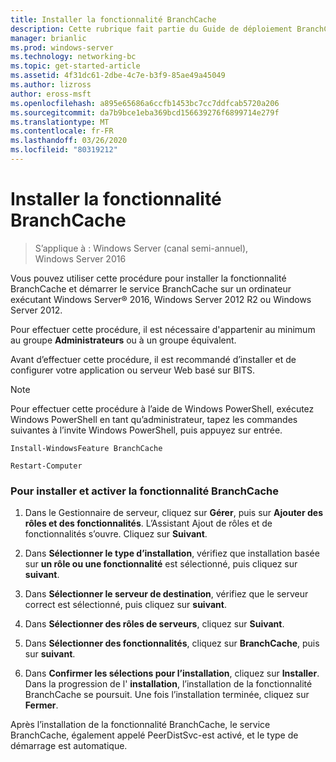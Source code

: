 ```yaml
---
title: Installer la fonctionnalité BranchCache
description: Cette rubrique fait partie du Guide de déploiement BranchCache pour Windows Server 2016, qui montre comment déployer BranchCache en mode de cache distribué et hébergé pour optimiser l’utilisation de la bande passante WAN dans les filiales.
manager: brianlic
ms.prod: windows-server
ms.technology: networking-bc
ms.topic: get-started-article
ms.assetid: 4f31dc61-2dbe-4c7e-b3f9-85ae49a45049
ms.author: lizross
author: eross-msft
ms.openlocfilehash: a895e65686a6ccfb1453bc7cc7ddfcab5720a206
ms.sourcegitcommit: da7b9bce1eba369bcd156639276f6899714e279f
ms.translationtype: MT
ms.contentlocale: fr-FR
ms.lasthandoff: 03/26/2020
ms.locfileid: "80319212"
---
```

# <a name="install-the-branchcache-feature"></a>Installer la fonctionnalité BranchCache

>S’applique à : Windows Server (canal semi-annuel), Windows Server 2016

Vous pouvez utiliser cette procédure pour installer la fonctionnalité BranchCache et démarrer le service BranchCache sur un ordinateur exécutant Windows Server&reg; 2016, Windows Server 2012 R2 ou Windows Server 2012.  
  
Pour effectuer cette procédure, il est nécessaire d'appartenir au minimum au groupe **Administrateurs** ou à un groupe équivalent.  
  
Avant d’effectuer cette procédure, il est recommandé d’installer et de configurer votre application ou serveur Web basé sur BITS.  
  
> [!NOTE]  
> Pour effectuer cette procédure à l’aide de Windows PowerShell, exécutez Windows PowerShell en tant qu’administrateur, tapez les commandes suivantes à l’invite Windows PowerShell, puis appuyez sur entrée.  
>   
> `Install-WindowsFeature BranchCache`  
>   
> `Restart-Computer`  
  
### <a name="to-install-and-enable-the-branchcache-feature"></a>Pour installer et activer la fonctionnalité BranchCache  
  
1.  Dans le Gestionnaire de serveur, cliquez sur **Gérer**, puis sur **Ajouter des rôles et des fonctionnalités**. L’Assistant Ajout de rôles et de fonctionnalités s’ouvre. Cliquez sur **Suivant**.  
  
2.  Dans **Sélectionner le type d’installation**, vérifiez que installation basée sur **un rôle ou une fonctionnalité** est sélectionné, puis cliquez sur **suivant**.  
  
3.  Dans **Sélectionner le serveur de destination**, vérifiez que le serveur correct est sélectionné, puis cliquez sur **suivant**.  
  
4.  Dans **Sélectionner des rôles de serveurs**, cliquez sur **Suivant**.  
  
5.  Dans **Sélectionner des fonctionnalités**, cliquez sur **BranchCache**, puis sur **suivant**.  
  
6.  Dans **Confirmer les sélections pour l’installation**, cliquez sur **Installer**. Dans la progression de l' **installation**, l’installation de la fonctionnalité BranchCache se poursuit. Une fois l’installation terminée, cliquez sur **Fermer**.  
  
Après l’installation de la fonctionnalité BranchCache, le service BranchCache, également appelé PeerDistSvc-est activé, et le type de démarrage est automatique.  
  


